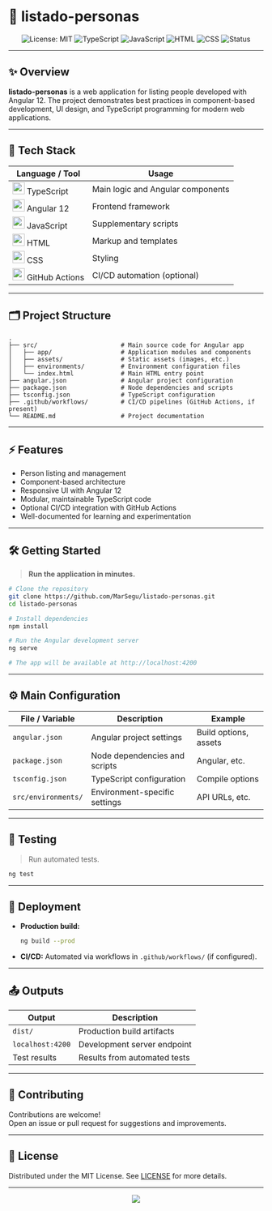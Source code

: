 # 👤 listado-personas

<p align="center">
  <img src="https://img.shields.io/badge/License-MIT-yellow.svg" alt="License: MIT" />
  <img src="https://img.shields.io/badge/TypeScript-73.9%25-blue" alt="TypeScript" />
  <img src="https://img.shields.io/badge/JavaScript-18.5%25-yellow" alt="JavaScript" />
  <img src="https://img.shields.io/badge/HTML-6.6%25-orange" alt="HTML" />
  <img src="https://img.shields.io/badge/CSS-1%25-purple" alt="CSS" />
  <img src="https://img.shields.io/badge/status-active-brightgreen" alt="Status" />
</p>

---

## ✨ Overview

**listado-personas** is a web application for listing people developed with Angular 12. The project demonstrates best practices in component-based development, UI design, and TypeScript programming for modern web applications.

---

## 🎨 Tech Stack

<div align="center">

| Language / Tool                                        | Usage                                     |
|--------------------------------------------------------|-------------------------------------------|
| <img src="https://cdn.jsdelivr.net/gh/devicons/devicon/icons/typescript/typescript-original.svg" width="24"/> TypeScript | Main logic and Angular components         |
| <img src="https://cdn.jsdelivr.net/gh/devicons/devicon/icons/angularjs/angularjs-original.svg" width="24"/> Angular 12 | Frontend framework                        |
| <img src="https://cdn.jsdelivr.net/gh/devicons/devicon/icons/javascript/javascript-original.svg" width="24"/> JavaScript | Supplementary scripts                     |
| <img src="https://cdn.jsdelivr.net/gh/devicons/devicon/icons/html5/html5-original.svg" width="24"/> HTML | Markup and templates                      |
| <img src="https://cdn.jsdelivr.net/gh/devicons/devicon/icons/css3/css3-original.svg" width="24"/> CSS | Styling                                   |
| <img src="https://cdn.jsdelivr.net/gh/devicons/devicon/icons/github/github-original.svg" width="24"/> GitHub Actions | CI/CD automation (optional)               |

</div>

---

## 🗂️ Project Structure

```text
.
├── src/                       # Main source code for Angular app
│   ├── app/                   # Application modules and components
│   ├── assets/                # Static assets (images, etc.)
│   ├── environments/          # Environment configuration files
│   └── index.html             # Main HTML entry point
├── angular.json               # Angular project configuration
├── package.json               # Node dependencies and scripts
├── tsconfig.json              # TypeScript configuration
├── .github/workflows/         # CI/CD pipelines (GitHub Actions, if present)
└── README.md                  # Project documentation
```

---

## ⚡ Features

- Person listing and management
- Component-based architecture
- Responsive UI with Angular 12
- Modular, maintainable TypeScript code
- Optional CI/CD integration with GitHub Actions
- Well-documented for learning and experimentation

---

## 🛠️ Getting Started

> **Run the application in minutes.**

```bash
# Clone the repository
git clone https://github.com/MarSegu/listado-personas.git
cd listado-personas

# Install dependencies
npm install

# Run the Angular development server
ng serve

# The app will be available at http://localhost:4200
```

---

## ⚙️ Main Configuration

| File / Variable         | Description                            | Example              |
|------------------------|----------------------------------------|----------------------|
| `angular.json`         | Angular project settings                | Build options, assets|
| `package.json`         | Node dependencies and scripts           | Angular, etc.        |
| `tsconfig.json`        | TypeScript configuration                | Compile options      |
| `src/environments/`    | Environment-specific settings           | API URLs, etc.       |

---

## 🧪 Testing

> Run automated tests.

```bash
ng test
```

---

## 🚀 Deployment

- **Production build:**
  ```bash
  ng build --prod
  ```
- **CI/CD:** Automated via workflows in `.github/workflows/` (if configured).

---

## 📤 Outputs

| Output            | Description                    |
|-------------------|-------------------------------|
| `dist/`           | Production build artifacts     |
| `localhost:4200`  | Development server endpoint    |
| Test results      | Results from automated tests   |

---

## 🤝 Contributing

Contributions are welcome!  
Open an issue or pull request for suggestions and improvements.

---

## 📃 License

Distributed under the MIT License. See [LICENSE](LICENSE) for more details.

---

<p align="center">
  <img src="https://capsule-render.vercel.app/api?type=waving&color=gradient&height=110&section=footer"/>
</p>
